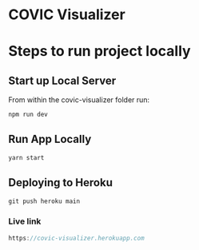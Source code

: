 # COVIC Visualizer

# Steps to run project locally

## Start up Local Server

From within the covic-visualizer folder run:

```javascript
npm run dev
```

## Run App Locally

```javascript
yarn start
```

## Deploying to Heroku

```javascript
git push heroku main
```

### Live link

```javascript
https://covic-visualizer.herokuapp.com
```
